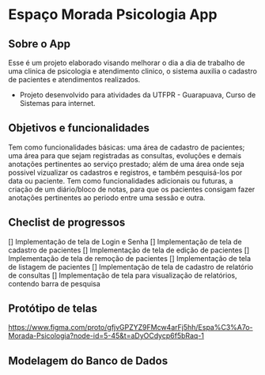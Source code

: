 # Espaço Morada Psicologia App

## Sobre o App

Esse é um projeto elaborado visando melhorar o dia a dia de trabalho de uma clinica de psicologia e atendimento clinico, o sistema auxilia o cadastro de pacientes e atendimentos realizados.

- Projeto desenvolvido para atividades da UTFPR - Guarapuava, Curso de Sistemas para internet.

## Objetivos e funcionalidades

Tem como funcionalidades básicas: uma área de cadastro de pacientes; uma área para que sejam registradas as consultas, evoluções e demais anotações pertinentes ao serviço prestado; além de uma área onde seja possivel vizualizar os cadastros e registros, e também pesquisá-los por data ou paciente.
Tem como funcionalidades adicionais ou futuras, a criação de um diário/bloco de notas, para que os pacientes consigam fazer anotações pertinentes ao periodo entre uma sessão e outra.

## Checlist de progressos 

[] Implementação de tela de Login e Senha
[] Implementação de tela de cadastro de pacientes
[] Implementação de tela de edição de pacientes
[] Implementação de tela de remoção de pacientes
[] Implementação de tela de listagem de pacientes
[] Implementação de tela de cadastro de relatório de consultas
[] Implementação de tela para visualização de relatórios, contendo barra de pesquisa

## Protótipo de telas

https://www.figma.com/proto/gfjvGPZYZ9FMcw4arFj5hh/Espa%C3%A7o-Morada-Psicologia?node-id=5-45&t=aDyOCdycp6f5bRaq-1

## Modelagem do Banco de Dados





